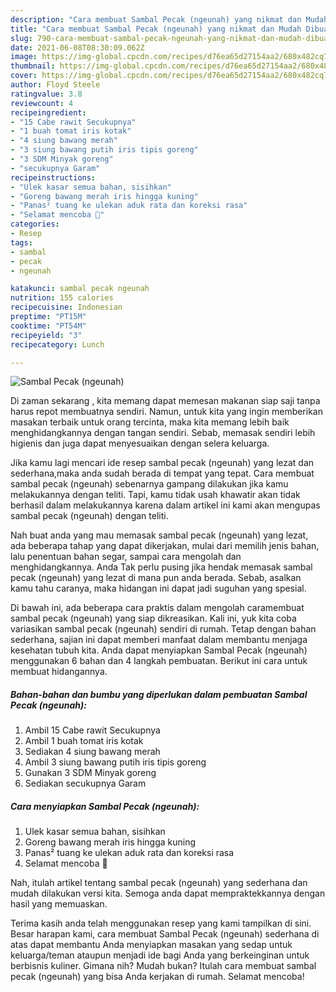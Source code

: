 ```yaml
---
description: "Cara membuat Sambal Pecak (ngeunah) yang nikmat dan Mudah Dibuat"
title: "Cara membuat Sambal Pecak (ngeunah) yang nikmat dan Mudah Dibuat"
slug: 790-cara-membuat-sambal-pecak-ngeunah-yang-nikmat-dan-mudah-dibuat
date: 2021-06-08T08:30:09.062Z
image: https://img-global.cpcdn.com/recipes/d76ea65d27154aa2/680x482cq70/sambal-pecak-ngeunah-foto-resep-utama.jpg
thumbnail: https://img-global.cpcdn.com/recipes/d76ea65d27154aa2/680x482cq70/sambal-pecak-ngeunah-foto-resep-utama.jpg
cover: https://img-global.cpcdn.com/recipes/d76ea65d27154aa2/680x482cq70/sambal-pecak-ngeunah-foto-resep-utama.jpg
author: Floyd Steele
ratingvalue: 3.8
reviewcount: 4
recipeingredient:
- "15 Cabe rawit Secukupnya"
- "1 buah tomat iris kotak"
- "4 siung bawang merah"
- "3 siung bawang putih iris tipis goreng"
- "3 SDM Minyak goreng"
- "secukupnya Garam"
recipeinstructions:
- "Ulek kasar semua bahan, sisihkan"
- "Goreng bawang merah iris hingga kuning"
- "Panas² tuang ke ulekan aduk rata dan koreksi rasa"
- "Selamat mencoba 🤗"
categories:
- Resep
tags:
- sambal
- pecak
- ngeunah

katakunci: sambal pecak ngeunah 
nutrition: 155 calories
recipecuisine: Indonesian
preptime: "PT15M"
cooktime: "PT54M"
recipeyield: "3"
recipecategory: Lunch

---
```



![Sambal Pecak (ngeunah)](https://img-global.cpcdn.com/recipes/d76ea65d27154aa2/680x482cq70/sambal-pecak-ngeunah-foto-resep-utama.jpg)

Di zaman  sekarang , kita memang dapat memesan makanan siap saji tanpa harus repot membuatnya sendiri. Namun, untuk kita yang ingin memberikan masakan terbaik untuk orang tercinta, maka kita memang lebih baik menghidangkannya dengan tangan sendiri. Sebab, memasak sendiri lebih higienis dan juga dapat menyesuaikan dengan selera keluarga.

Jika kamu lagi mencari ide resep sambal pecak (ngeunah) yang lezat dan sederhana,maka anda sudah berada di tempat yang tepat. Cara membuat sambal pecak (ngeunah)  sebenarnya gampang dilakukan jika kamu melakukannya dengan teliti. Tapi, kamu tidak usah khawatir akan tidak berhasil dalam melakukannya 
karena dalam artikel ini kami akan mengupas sambal pecak (ngeunah) dengan teliti.  



Nah buat anda yang mau memasak sambal pecak (ngeunah) yang lezat, ada beberapa tahap yang dapat dikerjakan, mulai dari memilih jenis bahan, lalu penentuan bahan segar, sampai cara mengolah dan menghidangkannya. Anda Tak perlu pusing jika hendak memasak sambal pecak (ngeunah) yang lezat di mana pun anda berada. Sebab, asalkan kamu  tahu caranya, maka hidangan ini dapat jadi suguhan yang spesial.

Di bawah ini, ada beberapa cara praktis  dalam mengolah caramembuat sambal pecak (ngeunah) yang siap dikreasikan. Kali ini, yuk kita coba variasikan sambal pecak (ngeunah) sendiri di rumah. Tetap dengan bahan sederhana, sajian ini dapat memberi manfaat dalam membantu menjaga kesehatan tubuh kita. Anda dapat menyiapkan Sambal Pecak (ngeunah) menggunakan 6 bahan dan 4 langkah pembuatan. Berikut ini cara untuk membuat hidangannya.

<!--inarticleads1-->

##### Bahan-bahan dan bumbu yang diperlukan dalam pembuatan Sambal Pecak (ngeunah):

1. Ambil 15 Cabe rawit Secukupnya
1. Ambil 1 buah tomat iris kotak
1. Sediakan 4 siung bawang merah
1. Ambil 3 siung bawang putih iris tipis goreng
1. Gunakan 3 SDM Minyak goreng
1. Sediakan secukupnya Garam




<!--inarticleads2-->

##### Cara menyiapkan Sambal Pecak (ngeunah):

1. Ulek kasar semua bahan, sisihkan
1. Goreng bawang merah iris hingga kuning
1. Panas² tuang ke ulekan aduk rata dan koreksi rasa
1. Selamat mencoba 🤗




Nah, itulah artikel tentang  sambal pecak (ngeunah)  yang sederhana dan mudah dilakukan versi kita. Semoga anda dapat mempraktekkannya dengan hasil yang memuaskan. 

Terima kasih anda telah menggunakan resep yang kami tampilkan di sini. Besar harapan kami, cara membuat  Sambal Pecak (ngeunah) sederhana di atas dapat membantu Anda menyiapkan masakan yang sedap untuk keluarga/teman ataupun menjadi ide bagi Anda yang berkeinginan untuk berbisnis kuliner. Gimana nih? Mudah bukan? Itulah cara membuat sambal pecak (ngeunah) yang bisa Anda kerjakan di rumah. Selamat mencoba!

